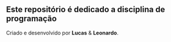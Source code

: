 ## Este repositório é dedicado a disciplina de programação
Criado e desenvolvido por **Lucas** & **Leonardo**.
